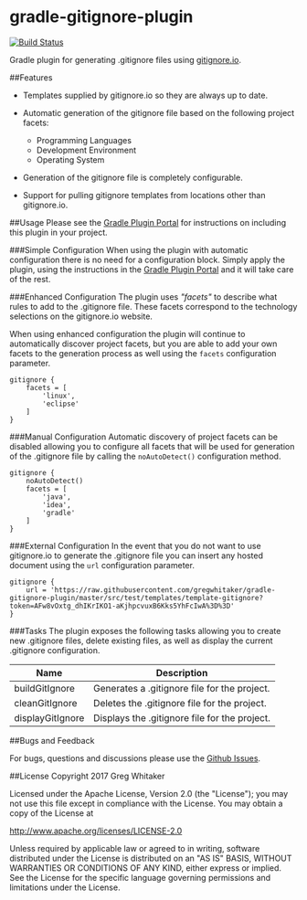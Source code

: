 gradle-gitignore-plugin
===
[![Build Status](https://travis-ci.org/gregwhitaker/gradle-gitignore-plugin.svg?branch=master)](https://travis-ci.org/gregwhitaker/gradle-gitignore-plugin)

Gradle plugin for generating .gitignore files using [gitignore.io](http://gitignore.io).

##Features
* Templates supplied by gitignore.io so they are always up to date.

* Automatic generation of the gitignore file based on the following project facets:
    * Programming Languages
    * Development Environment
    * Operating System
        
* Generation of the gitignore file is completely configurable.

* Support for pulling gitignore templates from locations other than gitignore.io.

##Usage
Please see the [Gradle Plugin Portal](https://plugins.gradle.org/plugin/com.github.gregwhitaker.gitignore) for instructions on including this plugin in your project.

###Simple Configuration
When using the plugin with automatic configuration there is no need for a configuration block.  Simply apply 
the plugin, using the instructions in the [Gradle Plugin Portal](https://plugins.gradle.org/plugin/com.github.gregwhitaker.gitignore) and it will take care of the rest.

###Enhanced Configuration
The plugin uses *"facets"* to describe what rules to add to the .gitignore file.  These facets correspond to the technology 
selections on the gitignore.io website.

When using enhanced configuration the plugin will continue to automatically discover project facets, but you are able to add 
your own facets to the generation process as well using the `facets` configuration parameter.

```$groovy
gitignore {
    facets = [
        'linux',
        'eclipse'
    ]
}   
```

###Manual Configuration
Automatic discovery of project facets can be disabled allowing you to configure all facets that will be used for generation 
of the .gitignore file by calling the `noAutoDetect()` configuration method.

```$groovy
gitignore {
    noAutoDetect()
    facets = [
        'java',
        'idea',
        'gradle'
    ]
}   
```

###External Configuration
In the event that you do not want to use gitignore.io to generate the .gitignore file you can insert any hosted document 
using the `url` configuration parameter.

```$groovy
gitignore {
    url = 'https://raw.githubusercontent.com/gregwhitaker/gradle-gitignore-plugin/master/src/test/templates/template-gitignore?token=AFw8vOxtg_dhIKrIKO1-aKjhpcvuxB6Kks5YhFcIwA%3D%3D'
}   

```

###Tasks
The plugin exposes the following tasks allowing you to create new .gitignore files, delete existing files, as well as display
the current .gitignore configuration.

Name             | Description
-----------------|-----------------------------------------
buildGitIgnore   | Generates a .gitignore file for the project. 
cleanGitIgnore   | Deletes the .gitignore file for the project.
displayGitIgnore | Displays the .gitignore file for the project.


##Bugs and Feedback

For bugs, questions and discussions please use the [Github Issues](https://github.com/gregwhitaker/gradle-gitignore-plugin/issues).

##License
Copyright 2017 Greg Whitaker

Licensed under the Apache License, Version 2.0 (the "License"); you may not use this file except in compliance with the License. You may obtain a copy of the License at

http://www.apache.org/licenses/LICENSE-2.0

Unless required by applicable law or agreed to in writing, software distributed under the License is distributed on an "AS IS" BASIS, WITHOUT WARRANTIES OR CONDITIONS OF ANY KIND, either express or implied. See the License for the specific language governing permissions and limitations under the License.

